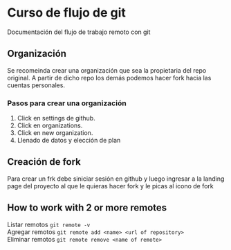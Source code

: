# Curso de flujo de git

Documentación del flujo de trabajo remoto con git

## Organización

Se recomeinda crear una organización que sea la propietaria del repo original. A partir de dicho repo los demás podemos hacer fork hacia las cuentas personales.

### Pasos para crear una organización
1. Click en settings de github.
2. Click en organizations.
3. Click en new organization.
5. Llenado de datos y elección de plan

## Creación de fork

Para crear un frk debe siniciar sesión en github y luego ingresar a la landing page del proyecto al que le quieras hacer fork y le picas al icono de fork

## How to work with 2 or more remotes

Listar remotos
`git remote -v`  
Agregar remotos 
`git remote add <name> <url of repository>`  
Eliminar remotos
`git remote remove <name of remote>`
